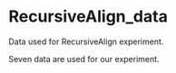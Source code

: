 # RecursiveAlign_data
Data used for RecursiveAlign experiment.

Seven data are used for our experiment. 
